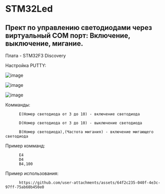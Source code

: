 # STM32Led

Прект по управлению светодиодами через виртуальный COM порт: Включение, выключение, мигание.
--------------------------------------------------------------------------------------------

Плата - STM32F3 Discovery

Настройка PUTTY:

![image](https://github.com/user-attachments/assets/0527cf52-be85-4138-83eb-16d3c9812839)

![image](https://github.com/user-attachments/assets/fa047f3f-5420-45c3-921d-3c5a1dc73f80)

![image](https://github.com/user-attachments/assets/bcf2f288-7919-40dd-b9a6-ad9a4695e92c)

Комманды: 

          E(Номер светодиода от 3 до 10) - включение светодиода

          D(Номер светодиода от 3 до 10) - выключение светодиода
          
          B(Номер светодиода),(Частота мигания) - включение мигающего светодиода

Пример комманд: 

          E4
          D4
          B4,100

Пример использования:

          https://github.com/user-attachments/assets/64f2c235-040f-4e3c-97ff-75ab60b450e0



